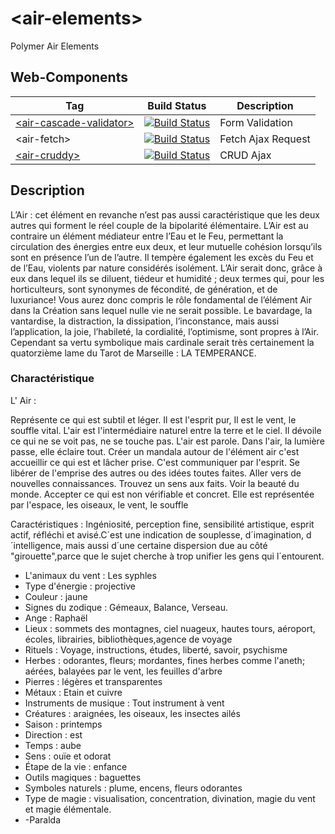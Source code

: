 # \<air-elements>
Polymer Air Elements

## Web-Components

| Tag | Build Status | Description |
| --- | ------------ | ----------- | 
| [\<air-cascade-validator\>](https://github.com/FiveElements/air-cascade-validator) | [![Build Status](https://travis-ci.org/FiveElements/air-cascade-validator.svg?branch=master)](https://travis-ci.org/FiveElements/air-cascade-validator) | Form Validation
| \<air-fetch\> | [![Build Status](https://travis-ci.org/FiveElements/air-fetch.svg?branch=master)](https://travis-ci.org/FiveElements/air-fetch) | Fetch Ajax Request
| [\<air-cruddy\>](https://github.com/FiveElements/air-cruddy)  | [![Build Status](https://travis-ci.org/FiveElements/air-cruddy.svg?branch=master)](https://travis-ci.org/FiveElements/air-cruddy) | CRUD Ajax



## Description
L’Air : cet élément en revanche n’est pas aussi caractéristique que les deux autres qui forment le réel couple de la bipolarité élémentaire. L’Air est au contraire un élément médiateur entre l’Eau et le Feu, permettant la circulation des énergies entre eux deux, et leur mutuelle cohésion lorsqu’ils sont en présence l’un de l’autre. Il tempère également les excès du Feu et de l’Eau, violents par nature considérés isolément. L’Air serait donc, grâce à eux dans lequel ils se diluent, tiédeur et humidité ; deux termes qui, pour les horticulteurs, sont synonymes de fécondité, de génération, et de luxuriance! Vous aurez donc compris le rôle fondamental de l’élément Air dans la Création sans lequel nulle vie ne serait possible. Le bavardage, la vantardise, la distraction, la dissipation, l’inconstance, mais aussi l’application, la joie, l’habileté, la cordialité, l’optimisme, sont propres à l’Air. Cependant sa vertu symbolique mais cardinale serait très certainement la quatorzième lame du Tarot de Marseille : LA TEMPERANCE.

### Charactéristique
L' Air :

Représente ce qui est subtil et léger. Il est l'esprit pur, Il est le vent, le souffle vital. L'air est l'intermédiaire naturel entre la terre et le ciel. Il dévoile ce qui ne se voit pas, ne se touche pas. L'air est parole. Dans l'air, la lumière passe, elle éclaire tout. Créer un mandala autour de l'élément air c'est accueillir ce qui est et lâcher prise. C'est communiquer par l'esprit. Se libérer de l'emprise des autres ou des idées toutes faites. Aller vers de nouvelles connaissances. Trouvez un sens aux faits. Voir la beauté du monde. Accepter ce qui est non vérifiable et concret. Elle est représentée par l'espace, les oiseaux, le vent, le souffle

Caractéristiques : Ingéniosité, perception fine, sensibilité artistique, esprit actif, réfléchi et avisé.C´est une indication de souplesse, d´imagination, d´intelligence, mais aussi d´une certaine dispersion due au côté "girouette",parce que le sujet cherche à trop unifier les gens qui l´entourent.

* L'animaux du vent : Les syphles 
* Type d'énergie : projective
* Couleur : jaune
* Signes du zodique : Gémeaux, Balance, Verseau.
* Ange : Raphaël
* Lieux : sommets des montagnes, ciel nuageux, hautes tours, aéroport, écoles, librairies, bibliothèques,agence
de voyage
* Rituels : Voyage, instructions, études, liberté, savoir, psychisme
* Herbes : odorantes, fleurs; mordantes, fines herbes comme l'aneth; aérées, balayées par le vent, les feuilles d'arbre
* Pierres : légères et transparentes
* Métaux : Etain et cuivre
* Instruments de musique : Tout instrument à vent
* Créatures : araignées, les oiseaux, les insectes ailés
* Saison : printemps
* Direction : est
* Temps : aube
* Sens : ouïe et odorat
* Étape de la vie : enfance
* Outils magiques : baguettes
* Symboles naturels : plume, encens, fleurs odorantes
* Type de magie : visualisation, concentration, divination, magie du vent et magie élémentale.
* -Paralda
 

